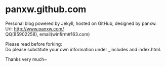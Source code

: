 panxw.github.com
================

Personal blog powered by Jekyll, hosted on GitHub, designed by panxw.  
Url: http://www.panxw.com/  
QQ(85902258), email(winfirm#163.com)  

Please read before forking:  
Do please substitute your own information under _includes and index.html.  

Thanks very much~  
